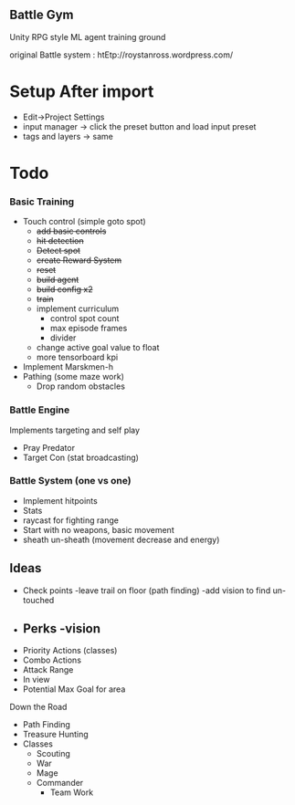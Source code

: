## Battle Gym
Unity RPG style ML agent training ground

original Battle system : htEtp://roystanross.wordpress.com/

# Setup After import

- Edit->Project Settings
- input manager -> click the preset button and load input preset
- tags and layers -> same


# Todo
### Basic Training
- Touch control (simple goto spot)
    - ~~add basic controls~~
    - ~~hit detection~~
    - ~~Detect spot~~
    - ~~create Reward System~~
    - ~~reset~~
    - ~~build agent~~
    - ~~build config x2~~
    - ~~train~~
    - implement curriculum
        - control spot count
        - max episode frames
        - divider
    - change active goal value to float
    - more tensorboard kpi
- Implement Marskmen-h    
- Pathing (some maze work)
    - Drop random obstacles


### Battle Engine 
Implements targeting and self play
- Pray Predator
- Target Con (stat broadcasting)

### Battle System (one vs one)
- Implement hitpoints
- Stats
- raycast for fighting range
- Start with no weapons, basic movement
- sheath un-sheath (movement decrease and energy)

## Ideas
- Check points
    -leave trail on floor (path finding)
    -add vision to find un-touched 
- Perks
    -vision
    -
- Priority Actions (classes)
- Combo Actions 
- Attack Range
- In view
- Potential Max Goal for area 

Down the Road
- Path Finding
- Treasure Hunting
- Classes
    - Scouting
    - War
    - Mage
    - Commander
        - Team Work

